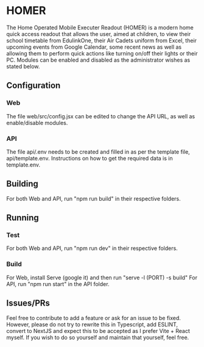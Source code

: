 # HOMER
The Home Operated Mobile Executer Readout (HOMER) is a modern home quick access readout that allows the user, aimed at children, to view their school timetable from EdulinkOne, their Air Cadets uniform from Excel, their upcoming events from Google Calendar, some recent news as well as allowing them to perform quick actions like turning on/off their lights or their PC.
Modules can be enabled and disabled as the administrator wishes as stated below.

## Configuration
### Web
The file web/src/config.jsx can be edited to change the API URL, as well as enable/disable modules.
### API
The file api/.env needs to be created and filled in as per the template file, api/template.env.
Instructions on how to get the required data is in template.env.

## Building
For both Web and API, run "npm run build" in their respective folders.

## Running
### Test
For both Web and API, run "npm run dev" in their respective folders.
### Build
For Web, install Serve (google it) and then run "serve -l (PORT) -s build"
For API, run "npm run start" in the API folder.

## Issues/PRs
Feel free to contribute to add a feature or ask for an issue to be fixed.
However, please do not try to rewrite this in Typescript, add ESLINT, convert to NextJS and expect this to be accepted as I prefer Vite + React myself. If you wish to do so yourself and maintain that yourself, feel free.
